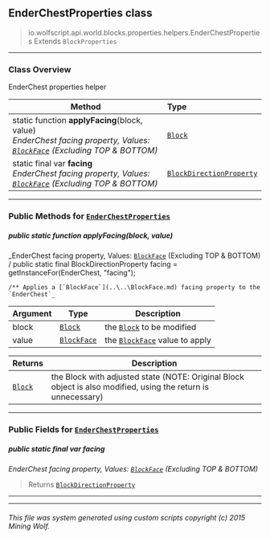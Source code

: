 ## EnderChestProperties __class__

>io.wolfscript.api.world.blocks.properties.helpers.EnderChestProperties
>Extends `BlockProperties`

---

### Class Overview

EnderChest properties helper

Method | Type   
--- | :--- 
static function __applyFacing__(block, value) <br> _EnderChest facing property, Values: [`BlockFace`](..\..\BlockFace.md) (Excluding TOP & BOTTOM)_ | [`Block`](..\..\Block.md)
static final var __facing__ <br> _EnderChest facing property, Values: [`BlockFace`](..\..\BlockFace.md) (Excluding TOP & BOTTOM)_ | [`BlockDirectionProperty`](..\BlockDirectionProperty.md)



---


### Public Methods for [`EnderChestProperties`](EnderChestProperties.md)

##### <a id='applyfacing'></a>public static function __applyFacing__(block, value)

_EnderChest facing property, Values: [`BlockFace`](..\..\BlockFace.md) (Excluding TOP & BOTTOM) /
    public static final BlockDirectionProperty facing = getInstanceFor(EnderChest, "facing");

    /** Applies a [`BlockFace`](..\..\BlockFace.md) facing property to the `EnderChest`_

Argument | Type | Description  
--- | --- | --- 
block | [`Block`](..\..\Block.md) | the [`Block`](..\..\Block.md) to be modified
value | [`BlockFace`](..\..\BlockFace.md) | the [`BlockFace`](..\..\BlockFace.md) value to apply

Returns | Description
--- | --- 
[`Block`](..\..\Block.md) | the Block with adjusted state (NOTE: Original Block object is also modified, using the return is unnecessary)


---

### Public Fields for [`EnderChestProperties`](EnderChestProperties.md)

##### <a id='facing'></a>public static final var __facing__

_EnderChest facing property, Values: [`BlockFace`](..\..\BlockFace.md) (Excluding TOP & BOTTOM)_

>Returns
>  [`BlockDirectionProperty`](..\BlockDirectionProperty.md)

---
---


###### This file was system generated using custom scripts copyright (c) 2015 Mining Wolf.
	

